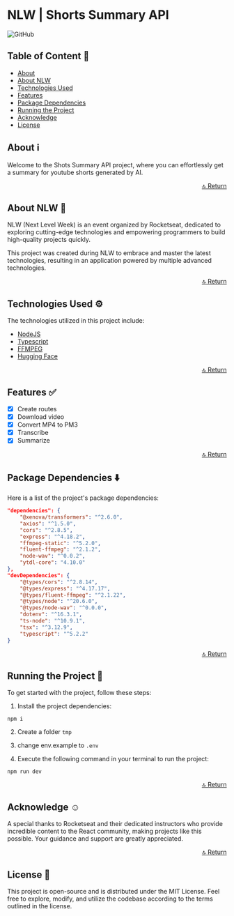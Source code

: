 # NLW | Shorts Summary API

![GitHub](https://img.shields.io/github/license/Matheus1714/nlw-shorts-summary-api)

<a id="readme-top"></a>

## Table of Content 📜

<!--ts-->
- [About](#about-ℹ️)
- [About NLW](#about-nlw-🚀)
- [Technologies Used](#technologies-used-⚙️)
- [Features](#features-✅)
- [Package Dependencies](#package-dependencies-⬇️)
- [Running the Project](#running-the-project-🏃)
- [Acknowledge](#acknowledge-☺️)
- [License](#license-📖)
<!--te-->

## About ℹ️

Welcome to the Shots Summary API project, where you can effortlessly get a summary for youtube shorts generated by AI.

<p align="right"><a href="#readme-top">🔝 Return</a></p>

## About NLW 🚀

NLW (Next Level Week) is an event organized by Rocketseat, dedicated to exploring cutting-edge technologies and empowering programmers to build high-quality projects quickly.

This project was created during NLW to embrace and master the latest technologies, resulting in an application powered by multiple advanced technologies.

<p align="right"><a href="#readme-top">🔝 Return</a></p>

## Technologies Used ⚙️

The technologies utilized in this project include:

- [NodeJS](https://nodejs.org/en)
- [Typescript](https://www.typescriptlang.org/)
- [FFMPEG](https://ffmpeg.org/)
- [Hugging Face](https://huggingface.co/)

<p align="right"><a href="#readme-top">🔝 Return</a></p>

## Features ✅

- [x] Create routes
- [X] Download video
- [X] Convert MP4 to PM3
- [x] Transcribe
- [x] Summarize

<p align="right"><a href="#readme-top">🔝 Return</a></p>

## Package Dependencies ⬇️

Here is a list of the project's package dependencies:

```json
"dependencies": {
    "@xenova/transformers": "^2.6.0",
    "axios": "^1.5.0",
    "cors": "^2.8.5",
    "express": "^4.18.2",
    "ffmpeg-static": "^5.2.0",
    "fluent-ffmpeg": "^2.1.2",
    "node-wav": "^0.0.2",
    "ytdl-core": "4.10.0"
},
"devDependencies": {
    "@types/cors": "^2.8.14",
    "@types/express": "^4.17.17",
    "@types/fluent-ffmpeg": "^2.1.22",
    "@types/node": "^20.6.0",
    "@types/node-wav": "^0.0.0",
    "dotenv": "^16.3.1",
    "ts-node": "^10.9.1",
    "tsx": "^3.12.9",
    "typescript": "^5.2.2"
}
```

<p align="right"><a href="#readme-top">🔝 Return</a></p>

## Running the Project 🏃

To get started with the project, follow these steps:

1. Install the project dependencies:

```
npm i
```

2. Create a folder `tmp`

3. change env.example to `.env`

4. Execute the following command in your terminal to run the project:

```
npm run dev
```

<p align="right"><a href="#readme-top">🔝 Return</a></p>

## Acknowledge ☺️

A special thanks to Rocketseat and their dedicated instructors who provide incredible content to the React community, making projects like this possible. Your guidance and support are greatly appreciated.

<p align="right"><a href="#readme-top">🔝 Return</a></p>

## License 📖

This project is open-source and is distributed under the MIT License. Feel free to explore, modify, and utilize the codebase according to the terms outlined in the license.
